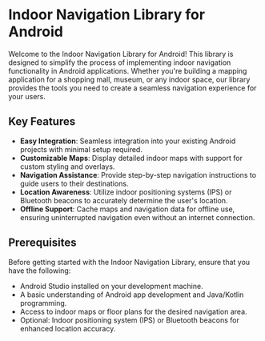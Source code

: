 # Indoor Navigation Library for Android

Welcome to the Indoor Navigation Library for Android! This library is designed to simplify the process of implementing indoor navigation functionality in Android applications. Whether you're building a mapping application for a shopping mall, museum, or any indoor space, our library provides the tools you need to create a seamless navigation experience for your users.

## Key Features

- **Easy Integration**: Seamless integration into your existing Android projects with minimal setup required.
- **Customizable Maps**: Display detailed indoor maps with support for custom styling and overlays.
- **Navigation Assistance**: Provide step-by-step navigation instructions to guide users to their destinations.
- **Location Awareness**: Utilize indoor positioning systems (IPS) or Bluetooth beacons to accurately determine the user's location.
- **Offline Support**: Cache maps and navigation data for offline use, ensuring uninterrupted navigation even without an internet connection.

## Prerequisites

Before getting started with the Indoor Navigation Library, ensure that you have the following:

- Android Studio installed on your development machine.
- A basic understanding of Android app development and Java/Kotlin programming.
- Access to indoor maps or floor plans for the desired navigation area.
- Optional: Indoor positioning system (IPS) or Bluetooth beacons for enhanced location accuracy.
